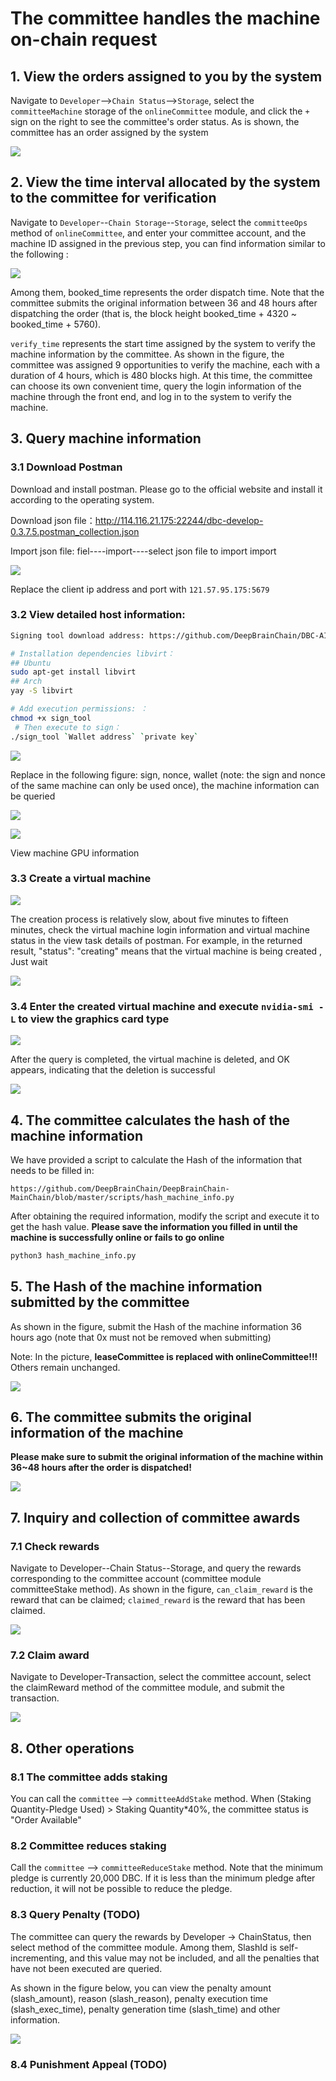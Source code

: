 # The committee handles the machine on-chain request

## 1. View the orders assigned to you by the system

Navigate to `Developer`-->`Chain Status`-->`Storage`, select the `committeeMachine` storage of the `onlineCommittee` module, and click the `+` sign on the right to see the committee's order status. As is shown, the committee has an order assigned by the system

![](./assets/machine_verification.assets/image-20210601164137286.png)

## 2. View the time interval allocated by the system to the committee for verification

Navigate to `Developer`--`Chain Storage`--`Storage`, select the `committeeOps` method of `onlineCommittee`, and enter your committee account, and the machine ID assigned in the previous step, you can find information similar to the following :

![](./assets/machine_verification.assets/image-20210601164631426.png)

Among them, booked_time represents the order dispatch time. Note that the committee submits the original information between 36 and 48 hours after dispatching the order (that is, the block height booked_time + 4320 ~ booked_time + 5760).

`verify_time` represents the start time assigned by the system to verify the machine information by the committee. As shown in the figure, the committee was assigned 9 opportunities to verify the machine, each with a duration of 4 hours, which is 480 blocks high. At this time, the committee can choose its own convenient time, query the login information of the machine through the front end, and log in to the system to verify the machine.

## 3. Query machine information

### 3.1 Download Postman

Download and install postman. Please go to the official website and install it according to the operating system.

Download json file：http://114.116.21.175:22244/dbc-develop-0.3.7.5.postman_collection.json

Import json file: fiel----import----select json file to import import

![](./assets/machine_verification.assets/133870420-b790637c-cab6-44f9-ba00-493eadc951cd.png)

Replace the client ip address and port with `121.57.95.175:5679`

### 3.2 View detailed host information:

```bash
Signing tool download address: https://github.com/DeepBrainChain/DBC-AIComputingNet/releases/download/0.3.7.3/sign_tool

# Installation dependencies libvirt：
## Ubuntu
sudo apt-get install libvirt
## Arch
yay -S libvirt

# Add execution permissions: ：
chmod +x sign_tool
 # Then execute to sign：
./sign_tool `Wallet address` `private key`
```

![](./assets/machine_verification.assets/133870889-61976abb-ae6b-4cd6-97e3-9e9205745346.png)

Replace in the following figure: sign, nonce, wallet (note: the sign and nonce of the same machine can only be used once), the machine information can be queried

![](./assets/machine_verification.assets/133870573-04dbcb84-9112-4837-b8e4-20db8538c079.png)

![](./assets/machine_verification.assets/133871452-06dde25a-9691-44dc-b35b-124dbece44fd.png)

View machine GPU information

### 3.3 Create a virtual machine

![](./assets/machine_verification.assets/test_create.png)

The creation process is relatively slow, about five minutes to fifteen minutes, check the virtual machine login information and virtual machine status in the view task details of postman. For example, in the returned result, "status": "creating" means that the virtual machine is being created , Just wait

![](./assets/machine_verification.assets/task_info.png)

### 3.4 Enter the created virtual machine and execute `nvidia-smi -L` to view the graphics card type

![](./assets/machine_verification.assets/nvidia.png)

After the query is completed, the virtual machine is deleted, and OK appears, indicating that the deletion is successful

![](./assets/machine_verification.assets/delete.png)

## 4. The committee calculates the hash of the machine information

We have provided a script to calculate the Hash of the information that needs to be filled in:

`https://github.com/DeepBrainChain/DeepBrainChain-MainChain/blob/master/scripts/hash_machine_info.py`

After obtaining the required information, modify the script and execute it to get the hash value. **Please save the information you filled in until the machine is successfully online or fails to go online**

```bash
python3 hash_machine_info.py
```

## 5. The Hash of the machine information submitted by the committee

As shown in the figure, submit the Hash of the machine information 36 hours ago (note that 0x must not be removed when submitting)

Note: In the picture, **leaseCommittee is replaced with onlineCommittee!!!** Others remain unchanged.

![](./assets/machine_verification.assets/image-20210601165736511.png)

## 6. The committee submits the original information of the machine

**Please make sure to submit the original information of the machine within 36~48 hours after the order is dispatched!**

![](./assets/machine_verification.assets/image-20210601165851303.png)

## 7. Inquiry and collection of committee awards

### 7.1 Check rewards

Navigate to Developer--Chain Status--Storage, and query the rewards corresponding to the committee account (committee module committeeStake method). As shown in the figure, `can_claim_reward` is the reward that can be claimed; `claimed_reward` is the reward that has been claimed.

![](./assets/machine_verification.assets/image-20211020112744070.png)

### 7.2 Claim award

Navigate to Developer-Transaction, select the committee account, select the claimReward method of the committee module, and submit the transaction.

![](./assets/machine_verification.assets/image-20211020112948942.png)

## 8. Other operations

### 8.1 The committee adds staking

You can call the `committee` --> `committeeAddStake` method. When (Staking Quantity-Pledge Used) > Staking Quantity\*40%, the committee status is "Order Available"

### 8.2 Committee reduces staking

Call the `committee` --> `committeeReduceStake` method. Note that the minimum pledge is currently 20,000 DBC. If it is less than the minimum pledge after reduction, it will not be possible to reduce the pledge.

### 8.3 Query Penalty (TODO)

The committee can query the rewards by Developer -> ChainStatus, then select method of the committee module. Among them, SlashId is self-incrementing, and this value may not be included, and all the penalties that have not been executed are queried.

As shown in the figure below, you can view the penalty amount (slash_amount), reason (slash_reason), penalty execution time (slash_exec_time), penalty generation time (slash_time) and other information.

![](./assets/machine_verification.assets/image-20211020113330231.png)

### 8.4 Punishment Appeal (TODO)

